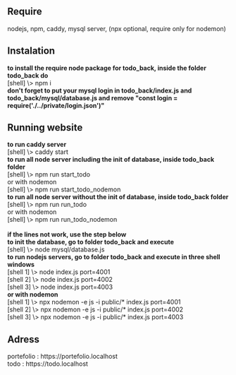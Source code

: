 <h2>Require</h2> 
nodejs, npm, caddy, mysql server, (npx optional, require only for nodemon)
<h2>Instalation</h2>
<strong>to install the require node package for todo_back, inside the folder todo_back do</strong><br> 
[shell] \> npm i<br>
<strong>don't forget to put your mysql login in todo_back/index.js and todo_back/mysql/database.js and remove "const login = require('./../private/login.json')"</strong>
<h2>Running website</h2>
<strong>to run caddy server</strong><br>
[shell] \> caddy start <br>
<strong>to run all node server including the init of database, inside todo_back folder</strong><br>
[shell] \> npm run start_todo<br>
or with nodemon<br>
[shell] \> npm run start_todo_nodemon<br>
<strong>to run all node server without the init of database, inside todo_back folder</strong><br>
[shell] \> npm run run_todo<br>
or with nodemon<br>
[shell] \> npm run run_todo_nodemon<br><br>
<strong>if the lines not work, use the step below</strong><br>
<strong>to init the database, go to folder todo_back and execute </strong><br>
[shell] \> node mysql/database.js<br>
<strong>to run nodejs servers, go to folder todo_back and execute in three shell windows</strong><br>
[shell 1] \> node index.js port=4001 <br>
[shell 2] \> node index.js port=4002 <br>
[shell 3] \> node index.js port=4003 <br>
<strong>or with nodemon</strong><br>
[shell 1] \> npx nodemon -e js -i public/* index.js port=4001 <br>
[shell 2] \> npx nodemon -e js -i public/* index.js port=4002 <br>
[shell 3] \> npx nodemon -e js -i public/* index.js port=4003 <br>
<h2>Adress</h2>
portefolio : https://portefolio.localhost<br>
todo : https://todo.localhost